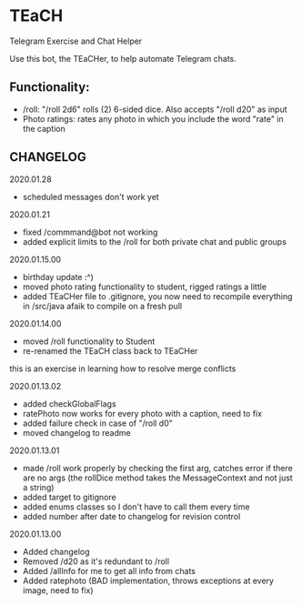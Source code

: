 # TEaCH
Telegram Exercise and Chat Helper

Use this bot, the TEaCHer, to help automate Telegram chats.

## Functionality:
- /roll: "/roll 2d6" rolls (2) 6-sided dice. Also accepts "/roll d20" as input
- Photo ratings: rates any photo in which you include the word "rate" in the caption

## CHANGELOG

2020.01.28
- scheduled messages don't work yet

2020.01.21
- fixed /commmand@bot not working
- added explicit limits to the /roll for both private chat and public groups

2020.01.15.00
- birthday update :^)
- moved photo rating functionality to student, rigged ratings a little
- added TEaCHer file to .gitignore, you now need to recompile everything in /src/java afaik to compile on a fresh pull

2020.01.14.00
- moved /roll functionality to Student
- re-renamed the TEaCH class back to TEaCHer

this is an exercise in learning how to resolve merge conflicts 

2020.01.13.02
- added checkGlobalFlags
- ratePhoto now works for every photo with a caption, need to fix
- added failure check in case of "/roll d0"
- moved changelog to readme
   
2020.01.13.01
- made /roll work properly by checking the first arg, catches error if there are no args (the rollDice method takes the MessageContext and not just a string)
- added target to gitignore
- added enums classes so I don't have to call them every time
- added number after date to changelog for revision control

2020.01.13.00
- Added changelog
- Removed /d20 as it's redundant to /roll
- Added /allInfo for me to get all info from chats
- Added ratephoto (BAD implementation, throws exceptions at every image, need to fix)
